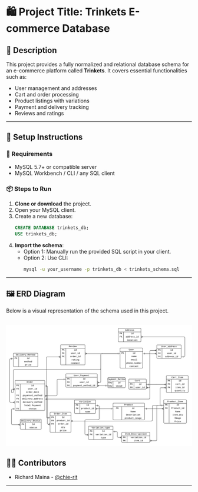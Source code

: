 # 🛍️ Project Title: Trinkets E-commerce Database

## 📄 Description

This project provides a fully normalized and relational database schema for an e-commerce platform called **Trinkets**. It covers essential functionalities such as:

- User management and addresses
- Cart and order processing
- Product listings with variations
- Payment and delivery tracking
- Reviews and ratings

---

## 🚀 Setup Instructions

### 🧱 Requirements
- MySQL 5.7+ or compatible server
- MySQL Workbench / CLI / any SQL client

### 📦 Steps to Run

1. **Clone or download** the project.
2. Open your MySQL client.
3. Create a new database:
    ```sql
    CREATE DATABASE trinkets_db;
    USE trinkets_db;
    ```
4. **Import the schema**:
    - Option 1: Manually run the provided SQL script in your client.
    - Option 2: Use CLI:
      ```bash
      mysql -u your_username -p trinkets_db < trinkets_schema.sql
      ```

---

## 🖼️ ERD Diagram

Below is a visual representation of the schema used in this project.

![Trinkets ERD](./Trinkets.png)
---

## 🧑‍💻 Contributors

- Richard Maina - [@chie-rit](https://github.com/chie-rit)

---
